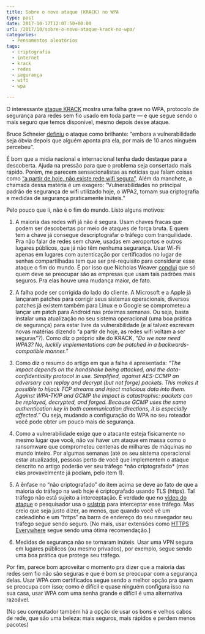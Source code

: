 ```yaml
---
title: Sobre o novo ataque (KRACK) no WPA
type: post
date: 2017-10-17T12:07:50+00:00
url: /2017/10/sobre-o-novo-ataque-krack-no-wpa/
categories:
  - Pensamentos aleatórios
tags:
  - criptografia
  - internet
  - krack
  - redes
  - segurança
  - wifi
  - wpa

---
```

O interessante [ataque KRACK][1] mostra uma falha grave no WPA, protocolo de segurança para redes sem fio usado em toda parte — e que segue sendo o mais seguro que temos disponível, mesmo depois desse ataque.

Bruce Schneier [definiu][2] o ataque como brilhante: “embora a vulnerabilidade seja óbvia depois que alguém aponta pra ela, por mais de 10 anos ninguém percebeu”.

É bom que a mídia nacional e internacional tenha dado destaque para a descoberta. Ajuda na pressão para que o problema seja consertado mais rápido. Porém, me parecem sensacionalistas as notícias que falam coisas como [“a partir de hoje, não existe rede wifi segura”][3]. Além da manchete, a chamada dessa matéria é um exagero: “Vulnerabilidades no principal padrão de segurança de wifi utilizado hoje, o WPA2, tornam sua criptografia e medidas de segurança praticamente inúteis.”

Pelo pouco que li, não é o fim do mundo. Listo alguns motivos:

1. A maioria das redes wifi já não é segura. Usam chaves fracas que podem ser descobertas por meio de ataques de força bruta. E quem tem a chave já consegue descriptografar o tráfego com tranquilidade. Pra não falar de redes sem chave, usadas em aeroportos e outros lugares públicos, que já não têm nenhuma segurança. Usar Wi-Fi apenas em lugares com autenticação por certificados no lugar de senhas compartilhadas tem que ser pré-requisito para considerar esse ataque o fim do mundo. É por isso que Nicholas Weaver [conclui][4] que só quem deve se preocupar são as empresas que usam tais padrões mais seguros. Pra elas houve uma mudança maior, de fato.

2. A falha pode ser corrigida do lado do cliente. A Microsoft e a Apple já lançaram patches para corrigir seus sistemas operacionais, diversos patches já existem também para Linux e o Google se comprometeu a lançar um patch para Android nas próximas semanas. Ou seja, basta instalar uma atualização no seu sistema operacional (uma boa prática de segurança) para estar livre da vulnerabilidade (e aí talvez escrevam novas matérias dizendo “a partir de hoje, as redes wifi voltam a ser seguras”?). Como diz o próprio site do KRACK, _“Do we now need WPA3? No, luckily implementations can be patched in a backwards-compatible manner.”_

3. Como diz o resumo do artigo em que a falha é apresentada: _“The impact depends on the handshake being attacked, and the data-confidentiality protocol in use. Simplified, against AES-CCMP an adversary can replay and decrypt (but not forge) packets. This makes it possible to hijack TCP streams and inject malicious data into them. Against WPA-TKIP and GCMP the impact is catastrophic: packets can be replayed, decrypted, and forged. Because GCMP uses the same authentication key in both communication directions, it is especially affected.”_ Ou seja, mudando a configuração do WPA no seu roteador você pode obter um pouco mais de segurança.

4. Como a vulnerabilidade exige que o atacante esteja fisicamente no mesmo lugar que você, não vai haver um ataque em massa como o ransomware que comprometeu centenas de milhares de máquinas no mundo inteiro. Por algumas semanas (até os seu sistema operacional estar atualizado), pessoas perto de você que implementem o ataque descrito no artigo poderão ver seu tráfego \*não criptografado\* (mas elas provavelmente já podiam, pelo item 1).

5. A ênfase no “não criptografado” do item acima se deve ao fato de que a maioria do tráfego na web hoje é criptografado usando TLS (https). Tal tráfego não está sujeito a interceptação. É verdade que no [vídeo do ataque][5] o pesquisador usa o [sslstrip][6] para interceptar esse tráfego. Mas creio que seja justo dizer, ao menos, que quando você vê um cadeadinho e um “https” na barra de endereço do seu navegador seu tráfego segue sendo seguro. [No mais, usar extensões como [HTTPS Everywhere][7] segue sendo uma ótima recomendação.]

6. Medidas de segurança não se tornaram inúteis. Usar uma VPN segura em lugares públicos (ou mesmo privados), por exemplo, segue sendo uma boa prática que protege seu tráfego.

Por fim, parece bom aproveitar o momento pra dizer que a maioria das redes sem fio não são seguras e que é bom se preocupar com a segurança delas. Usar WPA com certificados segue sendo a melhor opção pra quem se preocupa com isso; como é difícil e quase ninguém configura isso na sua casa, usar WPA com uma senha grande e difícil é uma alternativa razoável.

(No seu computador também há a opção de usar os bons e velhos cabos de rede, que são uma beleza: mais seguros, mais rápidos e perdem menos pacotes)

 [1]: https://www.krackattacks.com/
 [2]: https://www.schneier.com/blog/archives/2017/10/new_krack_attac.html
 [3]: https://www.vice.com/pt_br/article/qvjgdm/wifi-wpa2-krack
 [4]: https://www.lawfareblog.com/dont-worry-about-krack
 [5]: https://www.youtube.com/watch?v=Oh4WURZoR98
 [6]: https://moxie.org/software/sslstrip/
 [7]: https://www.eff.org/https-everywhere

